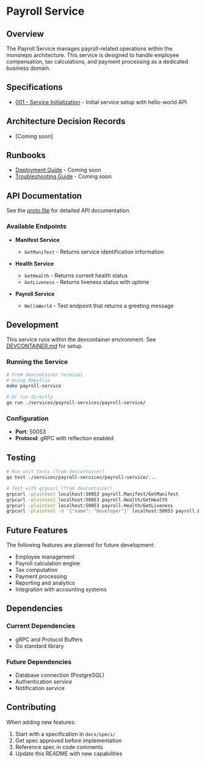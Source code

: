 # Payroll Service

## Overview
The Payroll Service manages payroll-related operations within the monorepo architecture. This service is designed to handle employee compensation, tax calculations, and payment processing as a dedicated business domain.

## Specifications

- [001 - Service Initialization](./specs/001-service-initialization.md) - Initial service setup with hello-world API

## Architecture Decision Records

- [Coming soon]

## Runbooks

- [Deployment Guide](./runbooks/deployment.md) - Coming soon
- [Troubleshooting Guide](./runbooks/troubleshooting.md) - Coming soon

## API Documentation

See the [proto file](../proto/payroll_service.proto) for detailed API documentation.

### Available Endpoints

- **Manifest Service**
  - `GetManifest` - Returns service identification information
  
- **Health Service**
  - `GetHealth` - Returns current health status
  - `GetLiveness` - Returns liveness status with uptime
  
- **Payroll Service**
  - `HelloWorld` - Test endpoint that returns a greeting message

## Development

This service runs within the devcontainer environment. See [DEVCONTAINER.md](/docs/DEVCONTAINER.md) for setup.

### Running the Service

```bash
# From devcontainer terminal
# Using Makefile
make payroll-service

# Or run directly
go run ./services/payroll-services/payroll-service/
```

### Configuration

- **Port**: 50053
- **Protocol**: gRPC with reflection enabled

## Testing

```bash
# Run unit tests (from devcontainer)
go test ./services/payroll-services/payroll-service/...

# Test with grpcurl (from devcontainer)
grpcurl -plaintext localhost:50053 payroll.Manifest/GetManifest
grpcurl -plaintext localhost:50053 payroll.Health/GetHealth
grpcurl -plaintext localhost:50053 payroll.Health/GetLiveness
grpcurl -plaintext -d '{"name": "Developer"}' localhost:50053 payroll.PayrollService/HelloWorld
```

## Future Features

The following features are planned for future development:
- Employee management
- Payroll calculation engine
- Tax computation
- Payment processing
- Reporting and analytics
- Integration with accounting systems

## Dependencies

### Current Dependencies
- gRPC and Protocol Buffers
- Go standard library

### Future Dependencies
- Database connection (PostgreSQL)
- Authentication service
- Notification service

## Contributing

When adding new features:
1. Start with a specification in `docs/specs/`
2. Get spec approved before implementation
3. Reference spec in code comments
4. Update this README with new capabilities